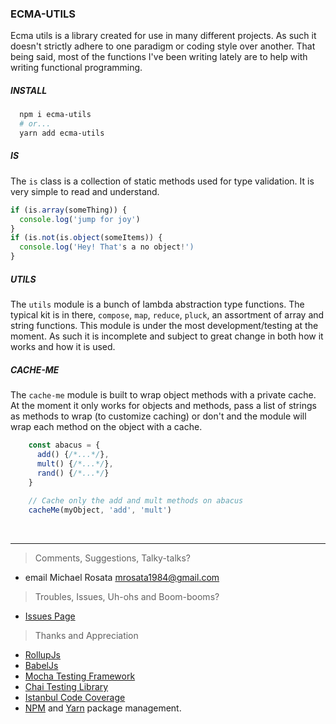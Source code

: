 ### ECMA-UTILS

Ecma utils is a library created for use in many different projects. As 
such it doesn't strictly adhere to one paradigm or coding style over 
another. That being said, most of the functions I've been writing lately
are to help with writing functional programming.

##### INSTALL
```bash
  npm i ecma-utils
  # or...
  yarn add ecma-utils
```

##### IS
The `is` class is a collection of static methods used for type 
validation. It is very simple to read and understand.
```javascript
if (is.array(someThing)) {
  console.log('jump for joy')
}
if (is.not(is.object(someItems)) {
  console.log('Hey! That's a no object!')
}
```


##### UTILS
The `utils` module is a bunch of lambda abstraction type functions. The 
typical kit is in there, `compose`, `map`, `reduce`, `pluck`, an 
assortment of array and string functions. This module is under the 
most development/testing at the moment. As such it is incomplete and 
subject to great change in both how it works and how it is used.


##### CACHE-ME
The `cache-me` module is built to wrap object methods with a private 
cache. At the moment it only works for objects and methods, pass a list
of strings as methods to wrap (to customize caching) or don't and the 
module will wrap each method on the object with a cache.

```js
    const abacus = {
      add() {/*...*/},
      mult() {/*...*/},
      rand() {/*...*/}
    }
    
    // Cache only the add and mult methods on abacus
    cacheMe(myObject, 'add', 'mult')
```


&nbsp;

------
> Comments, Suggestions, Talky-talks?
  - email Michael Rosata [mrosata1984@gmail.com](mrosata1984@gmail.com)

> Troubles, Issues, Uh-ohs and Boom-booms?
  - [Issues Page](https://github.com/mrosata/ecma-utils/issues)
  
> Thanks and Appreciation
 - [RollupJs](http://rollupjs.org/)
 - [BabelJs](https://babeljs.io/)
 - [Mocha Testing Framework](https://mochajs.org/)
 - [Chai Testing Library](http://chaijs.com/)
 - [Istanbul Code Coverage](https://github.com/gotwarlost/istanbul)
 - [NPM](https://www.npmjs.com/) and [Yarn](https://yarnpkg.com/) package management.
